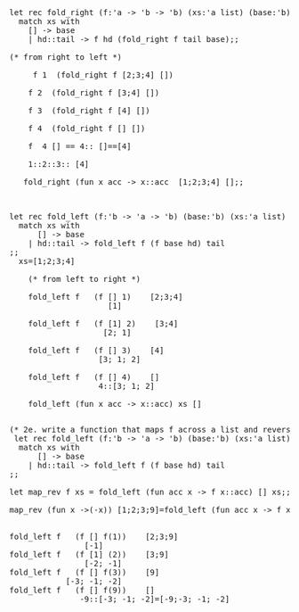 <pre>

let rec fold_right (f:'a -> 'b -> 'b) (xs:'a list) (base:'b) : 'b =
  match xs with
    [] -> base
    | hd::tail -> f hd (fold_right f tail base);;

(* from right to left *)

     f 1  (fold_right f [2;3;4] [])
  
    f 2  (fold_right f [3;4] [])
  
    f 3  (fold_right f [4] [])
    
    f 4  (fold_right f [] [])
    
    f  4 [] == 4:: []==[4]
    
    1::2::3:: [4] 
    
   fold_right (fun x acc -> x::acc  [1;2;3;4] [];;
  </pre>

<pre>

let rec fold_left (f:'b -> 'a -> 'b) (base:'b) (xs:'a list) : 'b =
  match xs with
      [] -> base
    | hd::tail -> fold_left f (f base hd) tail
;;
  xs=[1;2;3;4]

    (* from left to right *)

    fold_left f   (f [] 1)    [2;3;4]
                     [1]

    fold_left f   (f [1] 2)    [3;4]
                    [2; 1] 

    fold_left f   (f [] 3)    [4]
                   [3; 1; 2] 

    fold_left f   (f [] 4)    []
                   4::[3; 1; 2]

    fold_left (fun x acc -> x::acc) xs []

</pre>
<pre>
(* 2e. write a function that maps f across a list and reverses the result *)
 let rec fold_left (f:'b -> 'a -> 'b) (base:'b) (xs:'a list) : 'b =
  match xs with
      [] -> base
    | hd::tail -> fold_left f (f base hd) tail
;;

let map_rev f xs = fold_left (fun acc x -> f x::acc) [] xs;;

map_rev (fun x ->(-x)) [1;2;3;9]=fold_left (fun acc x -> f x::acc) [] xs;;


fold_left f   (f [] f(1))    [2;3;9]
                [-1]
fold_left f   (f [1] (2))    [3;9]
                [-2; -1]  
fold_left f   (f [] f(3))    [9]
            [-3; -1; -2]              
fold_left f   (f [] f(9))    []
               -9::[-3; -1; -2]=[-9;-3; -1; -2]


</pre>
